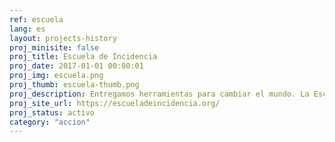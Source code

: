 ```yaml
---
ref: escuela
lang: es
layout: projects-history
proj_minisite: false
proj_title: Escuela de Incidencia
proj_date: 2017-01-01 00:00:01
proj_img: escuela.png
proj_thumb: escuela-thumb.png
proj_description: Entregamos herramientas para cambiar el mundo. La Escuela de Incidencia entrena a jóvenes líderes latinoamericanos para transformar sus ideas en cambio social colaborativo y concreto.
proj_site_url: https://escueladeincidencia.org/
proj_status: activo
category: "accion"
---
```

